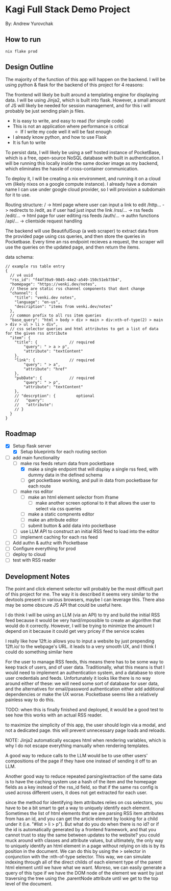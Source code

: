 # Kagi Full Stack Demo Project

By: Andrew Yurovchak

## How to run

`nix flake prod` <!--or whatever-->

## Design Outline

The majority of the function of this app will happen on the backend. I will be using python & flask for the backend of this project for 4 reasons:

The frontend will likely be built around a templating engine for displaying data. I will be using Jinja2, which is built into flask. However, a small amount of JS will likely be needed for session management, and for this i will probably be just sending plain js files.

- It is easy to write, and easy to read (for simple code)
- This is not an application where performance is critical
  - If I write my code well it will be fast enough
- I already know python, and how to use Flask
- It is fun to write

To persist data, I will likely be using a self hosted instance of PocketBase, which is a free, open-source NoSQL database with built in authentication. I will be running this locally inside the same docker image as my backend, which eliminates the hassle of cross-container communication.

To deploy it, I will be creating a nix environment, and running it on a cloud vm (likely nixos on a google compute instance). I already have a domain name I can use under google cloud provider, so I will provision a subdomain for it to use.

Routing structure:
/ -> html page where user can input a link to edit
/http... -> redirects to /edit, as if user had just input the link
/rss/... -> rss feeds
/edit/... -> html page for user editing rss feeds
/auth/... -> authn functions
/api/... -> clientside request handling

The backend will use BeautifulSoup (a web scraper) to extract data from the provided page using css queries, and then store the queries in Pocketbase. Every time an rss endpoint recieves a request, the scraper will use the queries on the updated page, and then return the items.

data schema:

```jsonc
// example rss table entry
{
  // v4 uuid 
  "rss_id": "f44f39a9-9845-44e2-a549-150c51eb73b4",    
  "homepage": "https://venki.dev/notes",  
  // these are static rss channel components that dont change
  "channel": { 
    "title": "venki.dev notes",
    "language": "en-us",
    "description": "items from venki.dev/notes"
  },
  // common prefix to all rss item queries
  "base_query": "html > body > div > main > div:nth-of-type(2) > main > div > ul > li > div",
  // css selector queries and html attributes to get a list of data for the given rss attribute
  "item": {   
    "title": {              // required
        "query": " > a > p",
        "attribute": "textContent"
    },
    "link": {               // required
        "query": " > a",
        "attribute": "href"
    },
    "pubDate": {            // required
        "query": " > p",
        "attribute": "textContent"
    },
    // "descrption": {         optional
    //   "query": 
    //   "attribute": 
    // }
  }
}
```

## Roadmap

- [x] Setup flask server
  - [x] Setup blueprints for each routing section
- [ ] add main functionality
  - [ ] make rss feeds return data from pocketbase
    - [x] make a single endpoint that will display a single rss feed, with dummy data in the defined schema
    - [ ] get pocketbase working, and pull in data from pocketbase for each route
  - [ ] make rss editor
    - [ ] make an html element selector from iframe
      - [ ] make another screen optional to it that allows the user to select via css queries
    - [ ] make a static compnents editor
    - [ ] make an attribute editor
    - [ ] submit button & add data into pocketbase
  - [ ] use LLM API to construct an initial RSS feed to load into the editor
  - [ ] implement caching for each rss feed
- [ ] Add authn & authz with Pocketbase
- [ ] Configure everything for prod
- [ ] deploy to cloud
- [ ] test with RSS reader

## Development Notes

The point and click element selector will probably be the most difficult part of this project for me. The way it is described it seems very similar to the devtools present in various browsers, maybe I can leverage this. There also may be some obscure JS API that could be useful here.

I do think I will be using an LLM (via an API) to try and build the initial RSS feed because it would be very hard/impossible to create an algorithm that would do it correctly. However, I will be trying to minimize the amount I depend on it because it could get very pricey if the service scales

I really like how 12ft.io allows you to input a website by just prepending 12ft.io/ to the webpage's URL. it leads to a very smooth UX, and I think I could do something similar here

For the user to manage RSS feeds, this means there has to be some way to keep track of users, and of user data. Traditionally, what this means is that I would need to implement an authentication system, and a database to store user credentials and feeds. Unfortunately it looks like there is no way around either of these: we will need some sort of database for user data, and the alternatives for email/password authentication either add additional dependencies or make the UX worse. Pocketbase seems like a relatively painless way to do this.

TODO: when this is finally finished and deployed, it would be a good test to see how this works with an actual RSS reader.

to maximize the simplicity of this app, the user should login via a modal, and not a dedicated page. this will prevent unnecessary page loads and reloads.

NOTE: Jinja2 automatically escapes html when rendering variables, which is why I do not escape everything manually when rendering templates.

A good way to reduce calls to the LLM would be to use other users' compositions of the page if they have one instead of sending it off to an LLM.

Another good way to reduce repeated parsing/extraction of the same data is to have the caching system use a hash of the item and the homepage fields as a key instead of the rss_id field, so that if the same rss config is used across different users, it does not get extracted for each user.

since the method for identifying item attributes relies on css selectors, you have to be a bit smart to get a way to uniquely identify each element. Sometimes the list of html elements that we are parsing RSS item attributes from has an id, and you can get the article element by looking for a child under it (i.e. "#list > li > p"). But what do you do when there is no id? or if the id is automatically generated by a frontend framework, and that you cannot trust to stay the same between updates to the website? you could muck around with classes and attribute values, but ultimately, the only way to uniquely identify an html element in a page without relying on ids is by its position in the document. We can do this by using the > selector in conjunction with the :nth-of-type selector. This way, we can simulate indexing through all of the direct childs of each element type of the parent html element until we have what we want. Moreso, we can easily generate a query of this type if we have the DOM node of the element we want by just traversing the tree using the .parentNode attribute until we get to the top level of the document.
